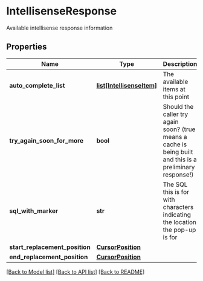 # IntellisenseResponse

Available intellisense response information

## Properties
Name | Type | Description | Notes
------------ | ------------- | ------------- | -------------
**auto_complete_list** | [**list[IntellisenseItem]**](IntellisenseItem.md) | The available items at this point | 
**try_again_soon_for_more** | **bool** | Should the caller try again soon? (true means a cache is being built and this is a preliminary response!) | 
**sql_with_marker** | **str** | The SQL this is for with characters indicating the location the pop-up is for | 
**start_replacement_position** | [**CursorPosition**](CursorPosition.md) |  | 
**end_replacement_position** | [**CursorPosition**](CursorPosition.md) |  | 

[[Back to Model list]](../README.md#documentation-for-models) [[Back to API list]](../README.md#documentation-for-api-endpoints) [[Back to README]](../README.md)


